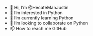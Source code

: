 - 👋 Hi, I’m @HecateManJustin
- 👀 I’m interested in Python
- 🌱 I’m currently learning Python
- 💞️ I’m looking to collaborate on Python
- 📫 How to reach me GitHub

<!---
HecateManJustin/HecateManJustin is a ✨ special ✨ repository because its `README.md` (this file) appears on your GitHub profile.
You can click the Preview link to take a look at your changes.
--->
